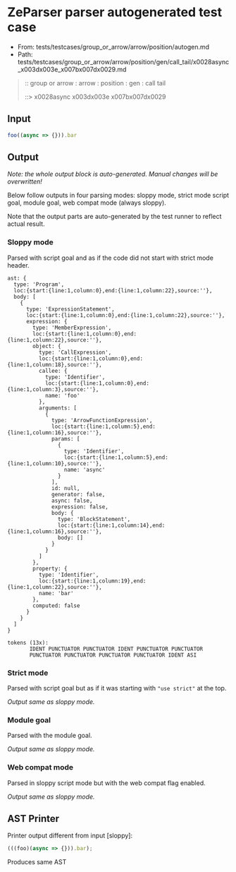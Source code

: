 # ZeParser parser autogenerated test case

- From: tests/testcases/group_or_arrow/arrow/position/autogen.md
- Path: tests/testcases/group_or_arrow/arrow/position/gen/call_tail/x0028async_x003dx003e_x007bx007dx0029.md

> :: group or arrow : arrow : position : gen : call tail
>
> ::> x0028async x003dx003e x007bx007dx0029

## Input


`````js
foo((async => {})).bar
`````

## Output

_Note: the whole output block is auto-generated. Manual changes will be overwritten!_

Below follow outputs in four parsing modes: sloppy mode, strict mode script goal, module goal, web compat mode (always sloppy).

Note that the output parts are auto-generated by the test runner to reflect actual result.

### Sloppy mode

Parsed with script goal and as if the code did not start with strict mode header.

`````
ast: {
  type: 'Program',
  loc:{start:{line:1,column:0},end:{line:1,column:22},source:''},
  body: [
    {
      type: 'ExpressionStatement',
      loc:{start:{line:1,column:0},end:{line:1,column:22},source:''},
      expression: {
        type: 'MemberExpression',
        loc:{start:{line:1,column:0},end:{line:1,column:22},source:''},
        object: {
          type: 'CallExpression',
          loc:{start:{line:1,column:0},end:{line:1,column:18},source:''},
          callee: {
            type: 'Identifier',
            loc:{start:{line:1,column:0},end:{line:1,column:3},source:''},
            name: 'foo'
          },
          arguments: [
            {
              type: 'ArrowFunctionExpression',
              loc:{start:{line:1,column:5},end:{line:1,column:16},source:''},
              params: [
                {
                  type: 'Identifier',
                  loc:{start:{line:1,column:5},end:{line:1,column:10},source:''},
                  name: 'async'
                }
              ],
              id: null,
              generator: false,
              async: false,
              expression: false,
              body: {
                type: 'BlockStatement',
                loc:{start:{line:1,column:14},end:{line:1,column:16},source:''},
                body: []
              }
            }
          ]
        },
        property: {
          type: 'Identifier',
          loc:{start:{line:1,column:19},end:{line:1,column:22},source:''},
          name: 'bar'
        },
        computed: false
      }
    }
  ]
}

tokens (13x):
       IDENT PUNCTUATOR PUNCTUATOR IDENT PUNCTUATOR PUNCTUATOR
       PUNCTUATOR PUNCTUATOR PUNCTUATOR PUNCTUATOR IDENT ASI
`````

### Strict mode

Parsed with script goal but as if it was starting with `"use strict"` at the top.

_Output same as sloppy mode._

### Module goal

Parsed with the module goal.

_Output same as sloppy mode._

### Web compat mode

Parsed in sloppy script mode but with the web compat flag enabled.

_Output same as sloppy mode._

## AST Printer

Printer output different from input [sloppy]:

````js
(((foo)(async => {})).bar);
````

Produces same AST

